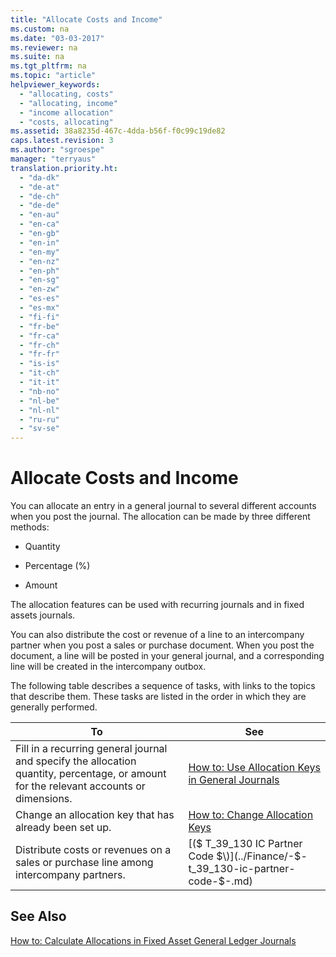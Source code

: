 ```yaml
---
title: "Allocate Costs and Income"
ms.custom: na
ms.date: "03-03-2017"
ms.reviewer: na
ms.suite: na
ms.tgt_pltfrm: na
ms.topic: "article"
helpviewer_keywords: 
  - "allocating, costs"
  - "allocating, income"
  - "income allocation"
  - "costs, allocating"
ms.assetid: 38a8235d-467c-4dda-b56f-f0c99c19de82
caps.latest.revision: 3
ms.author: "sgroespe"
manager: "terryaus"
translation.priority.ht: 
  - "da-dk"
  - "de-at"
  - "de-ch"
  - "de-de"
  - "en-au"
  - "en-ca"
  - "en-gb"
  - "en-in"
  - "en-my"
  - "en-nz"
  - "en-ph"
  - "en-sg"
  - "en-zw"
  - "es-es"
  - "es-mx"
  - "fi-fi"
  - "fr-be"
  - "fr-ca"
  - "fr-ch"
  - "fr-fr"
  - "is-is"
  - "it-ch"
  - "it-it"
  - "nb-no"
  - "nl-be"
  - "nl-nl"
  - "ru-ru"
  - "sv-se"
---
```

# Allocate Costs and Income
You can allocate an entry in a general journal to several different accounts when you post the journal. The allocation can be made by three different methods:  
  
-   Quantity  
  
-   Percentage \(%\)  
  
-   Amount  
  
 The allocation features can be used with recurring journals and in fixed assets journals.  
  
 You can also distribute the cost or revenue of a line to an intercompany partner when you post a sales or purchase document. When you post the document, a line will be posted in your general journal, and a corresponding line will be created in the intercompany outbox.  
  
 The following table describes a sequence of tasks, with links to the topics that describe them. These tasks are listed in the order in which they are generally performed.  
  
|**To**|**See**|  
|------------|-------------|  
|Fill in a recurring general journal and specify the allocation quantity, percentage, or amount for the relevant accounts or dimensions.|[How to: Use Allocation Keys in General Journals](../Finance/how-to-use-allocation-keys-in-general-journals.md)|  
|Change an allocation key that has already been set up.|[How to: Change Allocation Keys](../Finance/how-to-change-allocation-keys.md)|  
|Distribute costs or revenues on a sales or purchase line among intercompany partners.|[\($ T\_39\_130 IC Partner Code $\)](../Finance/-$-t_39_130-ic-partner-code-$-.md)|  
  
## See Also  
 [How to: Calculate Allocations in Fixed Asset General Ledger Journals](../Finance/how-to-calculate-allocations-in-fixed-asset-general-ledger-journals.md)